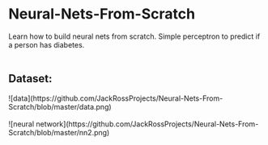 # Neural-Nets-From-Scratch
Learn how to build neural nets from scratch. Simple perceptron to predict if a person has diabetes.
<br>
<br>
<h2>Dataset:</h2>
![data](https://github.com/JackRossProjects/Neural-Nets-From-Scratch/blob/master/data.png)
<br>
<br>
![neural network](https://github.com/JackRossProjects/Neural-Nets-From-Scratch/blob/master/nn2.png)
